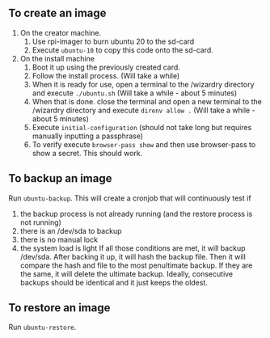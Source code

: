 ## To create an image
1. On the creator machine.
   1. Use rpi-imager to burn ubuntu 20 to the sd-card
   2. Execute `ubuntu-10` to copy this code onto the sd-card.
2. On the install machine
   1. Boot it up using the previously created card.
   2. Follow the install process.  (Will take a while)
   3. When it is ready for use, open a terminal to the /wizardry directory and execute `./ubuntu.sh` (Will take a while - about 5 minutes)
   4. When that is done.  close the terminal and open a new terminal to the /wizardry directory and execute `direnv allow .`  (Will take a while - about 5 minutes)
   5. Execute `initial-configuration` (should not take long but requires manually inputting a passphrase)
   6. To verify execute `browser-pass show` and then use browser-pass to show a secret.  This should work.

## To backup an image
Run `ubuntu-backup`.  This will create a cronjob that will continuously test if
1. the backup process is not already running (and the restore process is not running)
2. there is an /dev/sda to backup
3. there is no manual lock
4. the system load is light
If all those conditions are met, it will backup /dev/sda.
After backing it up, it will hash the backup file.
Then it will compare the hash and file to the most penultimate backup.  If they are the same, it will delete the ultimate backup.
Ideally, consecutive backups should be identical and it just keeps the oldest.

## To restore an image
Run `ubuntu-restore`.